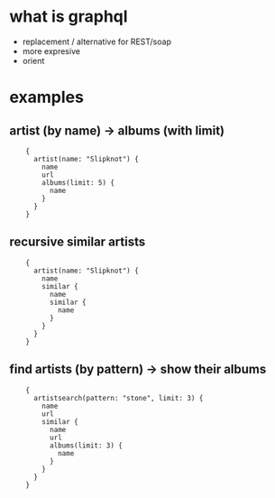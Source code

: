 # what is graphql

- replacement / alternative for REST/soap
- more expresive 
- orient

# examples


## artist (by name) -> albums (with limit)

        {
          artist(name: "Slipknot") {
            name
            url
            albums(limit: 5) {
              name
            }
          }
        }


## recursive similar artists

        {
          artist(name: "Slipknot") {
            name
            similar {
              name
              similar {
                name
              }
            }
          }
        }


## find artists (by pattern) -> show their albums

        {
          artistsearch(pattern: "stone", limit: 3) {
            name
            url
            similar {
              name
              url
              albums(limit: 3) {
                name
              }
            }
          }
        }



